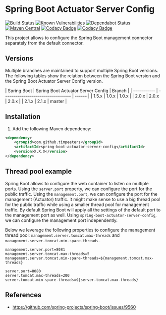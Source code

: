 Spring Boot Actuator Server Config
==================================

[![Build Status](https://api.travis-ci.org/timpeeters/spring-boot-actuator-server-config.svg?branch=master)](https://www.travis-ci.org/timpeeters/spring-boot-actuator-server-config)
[![Known Vulnerabilities](https://snyk.io/test/github/timpeeters/spring-boot-actuator-server-config/badge.svg?targetFile=pom.xml)](https://snyk.io/test/github/timpeeters/spring-boot-actuator-server-config?targetFile=pom.xml)
[![Dependabot Status](https://api.dependabot.com/badges/status?host=github&repo=timpeeters/spring-boot-actuator-server-config)](https://dependabot.com)
[![Maven Central](https://maven-badges.herokuapp.com/maven-central/com.github.timpeeters/spring-boot-actuator-server-config/badge.svg)](https://maven-badges.herokuapp.com/maven-central/com.github.timpeeters/spring-boot-actuator-server-config)
[![Codacy Badge](https://api.codacy.com/project/badge/Grade/266850f2744f4d84af468b1ccd40dc2c)](https://www.codacy.com/app/timpeeters/spring-boot-actuator-server-config?utm_source=github.com&amp;utm_medium=referral&amp;utm_content=timpeeters/spring-boot-actuator-server-config&amp;utm_campaign=Badge_Grade)
[![Codacy Badge](https://api.codacy.com/project/badge/Coverage/266850f2744f4d84af468b1ccd40dc2c)](https://www.codacy.com/app/timpeeters/spring-boot-actuator-server-config?utm_source=github.com&utm_medium=referral&utm_content=timpeeters/spring-boot-actuator-server-config&utm_campaign=Badge_Coverage)


This project allows to configure the Spring Boot management connector separately from the default connector.


Versions
--------

Multiple branches are maintained to support multiple Spring Boot versions.
The following tables show the relation between the Spring Boot version and the Spring Boot Actuator Server Config version.

| Spring Boot | Spring Boot Actuator Server Config | Branch |
| ----------- | ---------------------------------- | ------ |
| 1.5.x       | 1.0.x                              | 1.0.x  |
| 2.0.x       | 2.0.x                              | 2.0.x  |
| 2.1.x       | 2.1.x                              | master |


Installation
------------

1. Add the following Maven dependency:

```xml
<dependency>
    <groupId>com.github.timpeeters</groupId>
    <artifactId>spring-boot-actuator-server-config</artifactId>
    <version>X.X.X</version>
</dependency>
```


Thread pool example
-------------------

Spring Boot allows to configure the web container to listen on multiple ports.
Using the `server.port` property, we can configure the port for the public traffic.
Using the `management.port`, we can configure the port for the management (Actuator) traffic.
It might make sense to use a big thread pool for the public traffic while using a smaller thread pool for management traffic.
By default Spring Boot will apply all the settings of the default port to the management port as well.
Using `spring-boot-actuator-server-config`, we can configure the management port independently.

Below we leverage the following properties to configure the management thread pool: `management.server.tomcat.max-threads` and `management.server.tomcat.min-spare-threads`.

```properties
management.server.port=8081
management.server.tomcat.max-threads=5
management.server.tomcat.min-spare-threads=${management.tomcat.max-threads}

server.port=8080
server.tomcat.max-threads=200
server.tomcat.min-spare-threads=${server.tomcat.max-threads}
```


References
----------
- https://github.com/spring-projects/spring-boot/issues/9560
